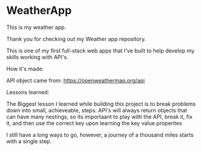 # WeatherApp
This is my weather app.

Thank you for checking out my Weather app repository.

This is one of my first full-stack web apps that I've built to help develop my skills working with API's.


How it's made:

API object came from: https://openweathermap.org/api

Lessons learned:

The Biggest lesson I learned while building this project is to break problems down into small, achieveable, steps. API's will always return objects that can have many nestings, so its importaant to play with the API,
break it, fix it, and then use the correct key upon learning the key value properites

I still have a long ways to go, however, a journey of a thousand miles
starts with a single step.
